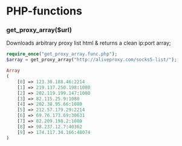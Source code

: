 PHP-functions
=============



### get_proxy_array($url)
Downloads arbitrary proxy list html & returns a clean ip:port array;


```php
require_once("get_proxy_array.func.php");
$array = get_proxy_array("http://aliveproxy.com/socks5-list/");
```

```php
Array
(
    [0] => 123.30.188.46:2214
    [1] => 219.137.250.198:1080
    [2] => 202.119.199.147:1080
    [3] => 82.115.25.9:1080
    [4] => 202.38.95.66:1080
    [5] => 212.57.179.29:2214
    [6] => 69.76.173.69:30631
    [7] => 82.209.198.2:1080
    [8] => 98.237.12.7:40362
    [9] => 174.117.34.166:48074
)
```
